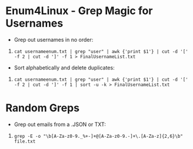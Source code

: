 # Enum4Linux - Grep Magic for Usernames
* Grep out usernames in no order:
1. `cat usernameenum.txt | grep "user" | awk {'print $1'} | cut -d '[' -f 2 | cut -d ']' -f 1 > FinalUsernameList.txt`

* Sort alphabetically and delete duplicates:
1. `cat usernameenum.txt | grep "user" | awk {'print $1'} | cut -d '[' -f 2 | cut -d ']' -f 1 | sort -u -k > FinalUsernameList.txt`

# Random Greps
* Grep out emails from a .JSON or TXT:
1. `grep -E -o "\b[A-Za-z0-9._%+-]+@[A-Za-z0-9.-]+\.[A-Za-z]{2,6}\b" file.txt`
